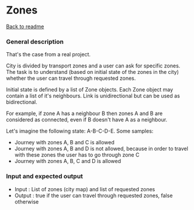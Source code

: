 # Zones #

[Back to readme](/README.md)

### General description ###

That's the case from a real project.

City is divided by transport zones and a user can ask for specific zones.
The task is to understand (based on initial state of the zones in the city) whether
the user can travel through requested zones.

Initial state is defined by a list of Zone objects. Each Zone object may contain a list of it's neighbours.
Link is unidirectional but can be used as bidirectional.

For example, if zone A has a neighbour B then zones A and B are considered as connected, even if B doesn't have A as a neighbour.

Let's imagine the following state: A-B-C-D-E. Some samples:

* Journey with zones A, B and C is allowed
* Journey with zones A, B and D is not allowed, because in order to travel with these zones the user has to go through zone C
* Journey with zones A, B, C and D is allowed
  

### Input and expected output ###
* Input : List of zones (city map) and list of requested zones
* Output : true if the user can travel through requested zones, false otherwise